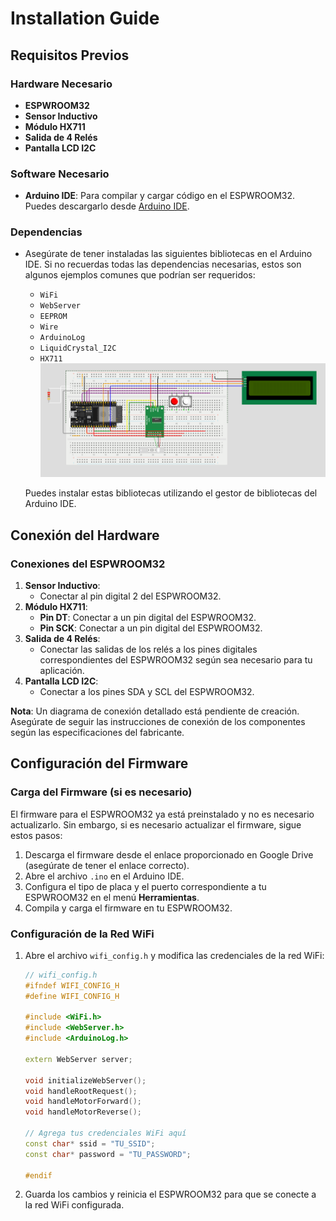 # Installation Guide

## Requisitos Previos

### Hardware Necesario
- **ESPWROOM32**
- **Sensor Inductivo**
- **Módulo HX711**
- **Salida de 4 Relés**
- **Pantalla LCD I2C**

### Software Necesario
- **Arduino IDE**: Para compilar y cargar código en el ESPWROOM32. Puedes descargarlo desde [Arduino IDE](https://www.arduino.cc/en/software).

### Dependencias
- Asegúrate de tener instaladas las siguientes bibliotecas en el Arduino IDE. Si no recuerdas todas las dependencias necesarias, estos son algunos ejemplos comunes que podrían ser requeridos:
  - `WiFi`
  - `WebServer`
  - `EEPROM`
  - `Wire`
  - `ArduinoLog`
  - `LiquidCrystal_I2C`
  - `HX711`
 ![Descripción de la imagen](docs/Img-3.png)


  Puedes instalar estas bibliotecas utilizando el gestor de bibliotecas del Arduino IDE.

## Conexión del Hardware

### Conexiones del ESPWROOM32
1. **Sensor Inductivo**: 
   - Conectar al pin digital 2 del ESPWROOM32.
2. **Módulo HX711**:
   - **Pin DT**: Conectar a un pin digital del ESPWROOM32.
   - **Pin SCK**: Conectar a un pin digital del ESPWROOM32.
3. **Salida de 4 Relés**:
   - Conectar las salidas de los relés a los pines digitales correspondientes del ESPWROOM32 según sea necesario para tu aplicación.
4. **Pantalla LCD I2C**:
   - Conectar a los pines SDA y SCL del ESPWROOM32.

**Nota**: Un diagrama de conexión detallado está pendiente de creación. Asegúrate de seguir las instrucciones de conexión de los componentes según las especificaciones del fabricante.

## Configuración del Firmware

### Carga del Firmware (si es necesario)
El firmware para el ESPWROOM32 ya está preinstalado y no es necesario actualizarlo. Sin embargo, si es necesario actualizar el firmware, sigue estos pasos:

1. Descarga el firmware desde el enlace proporcionado en Google Drive (asegúrate de tener el enlace correcto).
2. Abre el archivo `.ino` en el Arduino IDE.
3. Configura el tipo de placa y el puerto correspondiente a tu ESPWROOM32 en el menú **Herramientas**.
4. Compila y carga el firmware en tu ESPWROOM32.

### Configuración de la Red WiFi

1. Abre el archivo `wifi_config.h` y modifica las credenciales de la red WiFi:
   ```cpp
   // wifi_config.h
   #ifndef WIFI_CONFIG_H
   #define WIFI_CONFIG_H

   #include <WiFi.h>
   #include <WebServer.h>
   #include <ArduinoLog.h>

   extern WebServer server;

   void initializeWebServer();
   void handleRootRequest();
   void handleMotorForward();
   void handleMotorReverse();

   // Agrega tus credenciales WiFi aquí
   const char* ssid = "TU_SSID";
   const char* password = "TU_PASSWORD";

   #endif
   ```

2. Guarda los cambios y reinicia el ESPWROOM32 para que se conecte a la red WiFi configurada.
